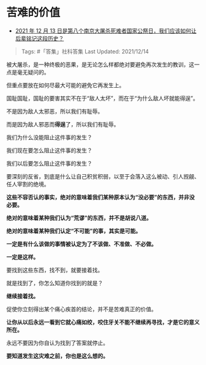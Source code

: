 # 苦难的价值

- [2021 年 12 月 13 日是第八个南京大屠杀死难者国家公祭日，我们应该如何让后辈铭记这段历史？](https://www.zhihu.com/question/505636719/answer/2270432998)

>Tags: #「答集」社科答集
>Last Updated: 2021/12/14

被大屠杀，是一种终极的恶果，是无论怎么样都绝对要避免再次发生的教训，这一点是毫无疑问的。

但重点要放在如何尽最大可能的避免它再发生上。

国耻国耻，国耻的要害其实不在于“敌人太坏”，而在于“为什么敌人坏就能得逞”。

不是因为敌人太邪恶，所以我们有耻辱。

而是因为敌人邪恶而**得逞**了，所以我们有耻辱。

我们为什么没能阻止这件事的发生？

我们现在要怎么阻止这件事的发生？

我们以后要怎么阻止这件事的发生？

  

要深刻的反省，到底是什么让自己积贫积弱，以至于会落入这么被动、引人觊觎、任人宰割的绝境。

**这些不容否认的事实，绝对的意味着我们某种原本认为“没必要”的东西，并非没必要。**

**绝对的意味着某种我们认为“荒谬”的东西，并不是胡说八道。**

**绝对的意味着某种我们认定“不可能”的事，其实是可能。**

**一定是有什么该做的事情被认定为了不该做、不准做、不必做。**

**一定是这样。**

要找到这些东西，找不到，就要接着找。

就是找到了，你怎么知道你找到的就是？

**继续接着找。**

促使你立刻得出某个痛心疾首的结论，并不是苦难真正的价值。

**让你从以后永远一看到它就心痛如绞，咬住牙关不能不继续再寻找，才是它的意义所在。**

永远不要因为你自认为找到了答案就停止。

**要知道发生这灾难之前，你也是这么想的。**